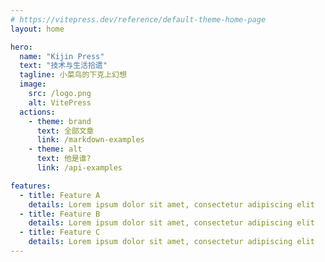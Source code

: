 ```yaml
---
# https://vitepress.dev/reference/default-theme-home-page
layout: home

hero:
  name: "Kijin Press"
  text: "技术与生活拾遗"
  tagline: 小菜鸟的下克上幻想
  image:
    src: /logo.png
    alt: VitePress
  actions:
    - theme: brand
      text: 全部文章
      link: /markdown-examples
    - theme: alt
      text: 他是谁?
      link: /api-examples

features:
  - title: Feature A
    details: Lorem ipsum dolor sit amet, consectetur adipiscing elit
  - title: Feature B
    details: Lorem ipsum dolor sit amet, consectetur adipiscing elit
  - title: Feature C
    details: Lorem ipsum dolor sit amet, consectetur adipiscing elit
---
```


